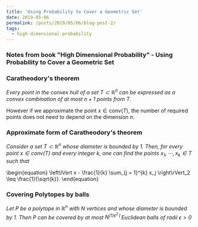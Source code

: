 ```yaml
---
title: 'Using Probability to Cover a Geometric Set'
date: 2019-05-06
permalink: /posts/2019/05/06/blog-post-2/
tags:
  - high-dimensional-probability
---
```


### Notes from book "High Dimensional Probability" - Using Probability to Cover a Geometric Set

### Caratheodory's theorem

*Every point in the convex hull of a set $T \subset \mathbb{R}^n$ can be expressed as a convex combination of at most $n + 1$ points from $T$.*

However if we approximate the point $x \in \text{conv}(T)$, the number of required points does not need to depend on the dimension $n$.

### Approximate form of Caratheodory's theorem

*Consider a set $T \subset \mathbb{R}^n$ whose diameter is bounded by 1. Then, for every point $x \in \text{conv}(T)$ and every integer $k$, one can find the points $x_1, \cdots, x_k \in T$ such that*

\begin{equation}
\left\lVert x - \frac{1}{k} \sum_{j = 1}^{k} x_j \right\rVert_2 \leq \frac{1}{\sqrt{k}}.
\end{equation}

### Covering Polytopes by balls

*Let $P$ be a polytope in $\mathbb{R}^n$ with $N$ vertices and whose diameter is bounded by 1. Then $P$ can be covered by at most $N^{\lceil 1/\epsilon^2 \rceil}$ Euclidean balls of radii $\epsilon > 0$*
